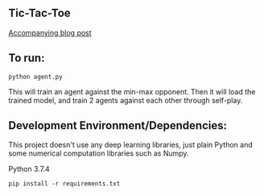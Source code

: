 ## Tic-Tac-Toe

[Accompanying blog post](https://www.henrypan.com/blog/2019-12-06-tic-tac-toe-selfplay/)

## To run:
```
python agent.py
```

This will train an agent against the min-max opponent. Then it will load the trained model, and train 2 agents against each other through self-play.

## Development Environment/Dependencies:
This project doesn't use any deep learning libraries, just plain Python and some numerical computation libraries such as Numpy.

Python 3.7.4

`pip install -r requirements.txt`
